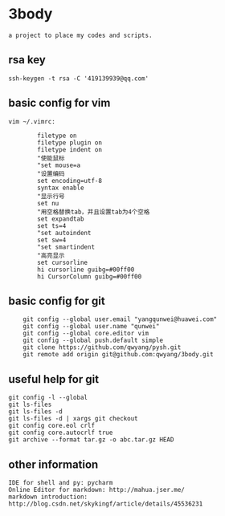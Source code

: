 # 3body 
    a project to place my codes and scripts.  

## rsa key
    ssh-keygen -t rsa -C '419139939@qq.com'

## basic config for vim
    vim ~/.vimrc:  
```
        filetype on
        filetype plugin on
        filetype indent on
        "使能鼠标
        "set mouse=a
        "设置编码
        set encoding=utf-8
        syntax enable
        "显示行号
        set nu
        "用空格替换tab，并且设置tab为4个空格
        set expandtab
        set ts=4
        "set autoindent
        set sw=4
        "set smartindent
        "高亮显示
        set cursorline
        hi cursorline guibg=#00ff00
        hi CursorColumn guibg=#00ff00
```
## basic config for git
```
    git config --global user.email "yangqunwei@huawei.com"
    git config --global user.name "qunwei"
    git config --global core.editor vim
    git config --global push.default simple
    git clone https://github.com/qwyang/pysh.git
    git remote add origin git@github.com:qwyang/3body.git
```
## useful help for git
    git config -l --global
    git ls-files
    git ls-files -d
    git ls-files -d | xargs git checkout
    git config core.eol crlf
    git config core.autocrlf true
    git archive --format tar.gz -o abc.tar.gz HEAD

## other information
    IDE for shell and py: pycharm
    Online Editor for markdown: http://mahua.jser.me/
    markdown introduction: http://blog.csdn.net/skykingf/article/details/45536231
